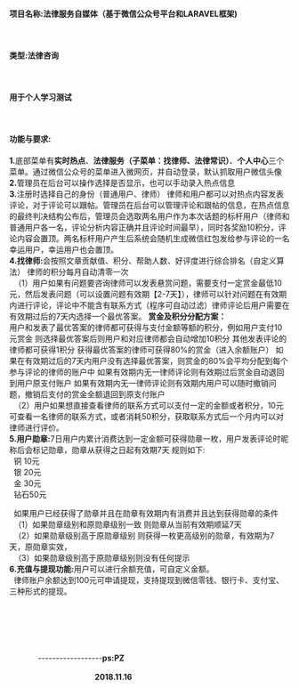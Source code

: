 <h4>项目名称:法律服务自媒体（基于微信公众号平台和LARAVEL框架)</h4>  <br>
<h4>类型:法律咨询</h4> <br>
<h4>用于个人学习测试</h4> <br>
<h4>功能与要求:</h4>
<b>1.</b>底部菜单有<b>实时热点</b>、<b>法律服务（子菜单：找律师、法律常识）</b>、<b>个人中心</b>三个菜单。通过微信公众号的菜单进入微网页，并自动登录，默认抓取用户微信头像 <br>
<b>2.</b>管理员在后台可以操作选择是否显示，也可以手动录入热点信息<br>
<b>3.</b>注册时选择自己的身份（普通用户、律师） 律师和用户都可以对热点内容发表评论，对于评论可以跟帖。管理员在后台可以管理评论和跟帖的信息，在热点信息的最终判决结构公布后，管理员会选取两名用户作为本次话题的标杆用户（律师和普通用户各一名，评论分析内容正确并且评论时间最早），同时各奖励10积分，评论内容会置顶。两名标杆用户产生后系统会随机生成微信红包发给参与评论的一名幸运用户，幸运用户也会置顶。<br>
<b>4.找律师:</b>会按照文章贡献值、积分、帮助人数、好评度进行综合排名（自定义算法）  律师的积分每月自动清零一次<br>
&nbsp;&nbsp;（1）用户如果有问题要咨询律师可以发表悬赏问题，需要支付一定赏金最低10元，然后发表问题（可以设置问题有效期【2-7天】），律师可以针对问题在有效期内进行评论，评论中不能含有联系方式（程序可自动过滤）律师评论后用户需要在有效期过后的7天内选择一个最优答案。
   <b>赏金及积分分配方案：</b><br>
 用户和发表了最优答案的律师都可获得与支付金额等额的积分，例如用户支付10元赏金 则选择最优答案后则用户和对应律师都会自动增加10积分
其他发表评论的律师都可获得1积分
获得最优答案的律师可获得80%的赏金（进入余额账户）
如果在有效期过后的7天内用户没有选择最优答案，则赏金的80%会平均分配到每个参与评论的律师的账户中
如果有效期内无一律师评论则有效期过后赏金自动退回到用户原支付账户
如果有效期内无一律师评论则有效期内用户可以随时撤销问题，撤销后支付的赏金全额退回到原支付账户<br>
&nbsp;&nbsp;（2）用户如果想直接查看律师的联系方式可以支付一定的金额或者积分，10元可查看一名律师的联系方式，或者消耗50积分，获取联系方式后一个月内可以对律师进行评价。<br>
<b>5.用户勋章:</b>7日用户内累计消费达到一定金额可获得勋章一枚，用户发表评论时昵称后会标记勋章，勋章从获得之日起有效期7天 规则如下:<br>
&nbsp;&nbsp;铜 10元   <br>
&nbsp;&nbsp;银 20元<br>
&nbsp;&nbsp;金 30元<br>
&nbsp;&nbsp;钻石50元<br>

&nbsp;&nbsp;如果用户已经获得了勋章并且在勋章有效期内有消费并且达到获得勋章的条件<br>
&nbsp;&nbsp;（1）如果勋章级别和原勋章级别一致 则勋章从当前有效期顺延7天<br>
&nbsp;&nbsp;（2）如果勋章级别高于原勋章级别 则获得一枚更高级别的勋章，有效期为7天，原勋章实效，<br>
&nbsp;&nbsp;（3）如果勋章级别高于原勋章级别则没有任何提示<br>
<b>6.充值与提现功能:</b>用户可以进行余额充值，可自定义金额。<br>
&nbsp;&nbsp;律师账户余额达到100元可申请提现，支持提现到微信零钱、银行卡、支付宝、三种形式的提现。<br>
<br>
<br>
<br>
<br>
<br>
&nbsp;&nbsp;&nbsp;&nbsp;&nbsp;&nbsp;&nbsp;&nbsp;&nbsp;&nbsp;&nbsp;&nbsp;&nbsp;&nbsp;&nbsp;&nbsp;&nbsp;&nbsp;&nbsp;&nbsp;&nbsp;&nbsp;&nbsp;&nbsp;&nbsp;&nbsp;&nbsp;&nbsp;&nbsp;&nbsp;&nbsp;&nbsp;&nbsp;&nbsp;&nbsp;&nbsp;&nbsp;&nbsp;&nbsp;&nbsp;&nbsp;&nbsp;&nbsp;&nbsp;&nbsp;&nbsp;&nbsp;&nbsp;&nbsp;&nbsp;&nbsp;&nbsp;&nbsp;&nbsp;&nbsp;&nbsp;&nbsp;&nbsp;&nbsp;&nbsp;&nbsp;&nbsp;&nbsp;&nbsp;&nbsp;&nbsp;&nbsp;&nbsp;&nbsp;&nbsp;&nbsp;&nbsp;&nbsp;&nbsp;&nbsp;&nbsp;&nbsp;&nbsp;&nbsp;&nbsp;&nbsp;&nbsp;&nbsp;&nbsp;&nbsp;&nbsp;&nbsp;&nbsp;&nbsp;&nbsp;&nbsp;&nbsp;&nbsp;&nbsp;&nbsp;&nbsp;&nbsp;&nbsp;&nbsp;&nbsp;&nbsp;&nbsp;&nbsp;&nbsp;&nbsp;&nbsp;&nbsp;&nbsp;&nbsp;&nbsp;&nbsp;&nbsp;&nbsp;&nbsp;&nbsp;&nbsp;&nbsp;&nbsp;&nbsp;&nbsp;&nbsp;&nbsp;&nbsp;&nbsp;&nbsp;&nbsp;&nbsp;&nbsp;&nbsp;&nbsp;&nbsp;&nbsp;&nbsp;&nbsp;&nbsp;&nbsp;&nbsp;&nbsp;&nbsp;&nbsp;&nbsp;------------------<b>ps:PZ</b><br>
&nbsp;&nbsp;&nbsp;&nbsp;&nbsp;&nbsp;&nbsp;&nbsp;&nbsp;&nbsp;&nbsp;&nbsp;&nbsp;&nbsp;&nbsp;&nbsp;&nbsp;&nbsp;&nbsp;&nbsp;&nbsp;&nbsp;&nbsp;&nbsp;&nbsp;&nbsp;&nbsp;&nbsp;&nbsp;&nbsp;&nbsp;&nbsp;&nbsp;&nbsp;&nbsp;&nbsp;&nbsp;&nbsp;&nbsp;&nbsp;&nbsp;&nbsp;&nbsp;&nbsp;&nbsp;&nbsp;&nbsp;&nbsp;&nbsp;&nbsp;&nbsp;&nbsp;&nbsp;&nbsp;&nbsp;&nbsp;&nbsp;&nbsp;&nbsp;&nbsp;&nbsp;&nbsp;&nbsp;&nbsp;&nbsp;&nbsp;&nbsp;&nbsp;&nbsp;&nbsp;&nbsp;&nbsp;&nbsp;&nbsp;&nbsp;&nbsp;&nbsp;&nbsp;&nbsp;&nbsp;&nbsp;&nbsp;&nbsp;&nbsp;&nbsp;&nbsp;&nbsp;&nbsp;&nbsp;&nbsp;&nbsp;&nbsp;&nbsp;&nbsp;&nbsp;&nbsp;&nbsp;&nbsp;&nbsp;&nbsp;&nbsp;&nbsp;&nbsp;&nbsp;&nbsp;&nbsp;&nbsp;&nbsp;&nbsp;&nbsp;&nbsp;&nbsp;&nbsp;&nbsp;&nbsp;&nbsp;&nbsp;&nbsp;&nbsp;&nbsp;&nbsp;&nbsp;&nbsp;&nbsp;&nbsp;&nbsp;&nbsp;&nbsp;&nbsp;&nbsp;&nbsp;&nbsp;&nbsp;&nbsp;&nbsp;&nbsp;&nbsp;&nbsp;&nbsp;&nbsp;&nbsp;&nbsp;&nbsp;&nbsp;&nbsp;&nbsp;&nbsp;&nbsp;&nbsp;&nbsp;&nbsp;&nbsp;&nbsp;&nbsp;&nbsp;&nbsp;&nbsp;&nbsp;&nbsp;&nbsp;&nbsp;&nbsp;&nbsp;&nbsp;&nbsp;&nbsp;&nbsp;<b>2018.11.16</b>
